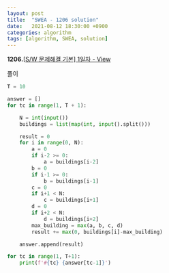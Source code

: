 ```yaml
---
layout: post
title:  "SWEA - 1206 solution"
date:   2021-08-12 18:30:00 +0900
categories: algorithm
tags: [algorithm, SWEA, solution]
---
```

**1206.**[[S/W 문제해결 기본\] 1일차 - View  ](https://swexpertacademy.com/main/code/problem/problemDetail.do?contestProbId=AV134DPqAA8CFAYh&categoryId=AV134DPqAA8CFAYh&categoryType=CODE&problemTitle=1206&orderBy=FIRST_REG_DATETIME&selectCodeLang=ALL&select-1=&pageSize=10&pageIndex=1)

풀이

```python
T = 10

answer = []
for tc in range(1, T + 1):

    N = int(input())
    buildings = list(map(int, input().split()))

    result = 0
    for i in range(0, N):
        a = 0
        if i-2 >= 0:
            a = buildings[i-2]
        b = 0
        if i-1 >= 0:
            b = buildings[i-1]
        c = 0
        if i+1 < N:
            c = buildings[i+1]
        d = 0
        if i+2 < N:
            d = buildings[i+2]
        max_building = max(a, b, c, d)
        result += max(0, buildings[i]-max_building)

    answer.append(result)    

for tc in range(1, T+1):
    print(f'#{tc} {answer[tc-1]}')
```

